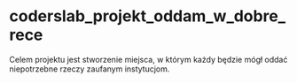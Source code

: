 # coderslab_projekt_oddam_w_dobre_rece
Celem projektu jest stworzenie miejsca, w którym każdy będzie mógł oddać niepotrzebne rzeczy zaufanym instytucjom.
